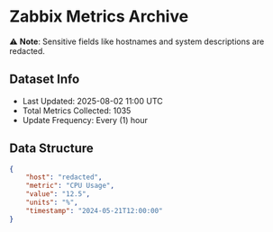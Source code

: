 # Zabbix Metrics Archive

⚠️ **Note**: Sensitive fields like hostnames and system descriptions are redacted.

## Dataset Info
- Last Updated: 2025-08-02 11:00 UTC
- Total Metrics Collected: 1035
- Update Frequency: Every (1) hour

## Data Structure
```json
{
    "host": "redacted",
    "metric": "CPU Usage",
    "value": "12.5",
    "units": "%",
    "timestamp": "2024-05-21T12:00:00"
}
```
